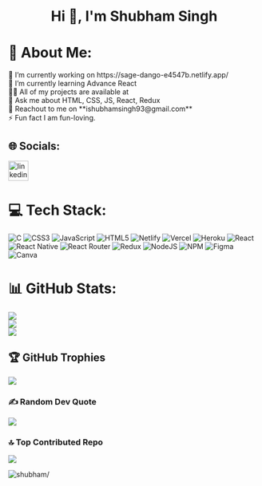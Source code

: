 <h1 align="center">Hi 👋, I'm Shubham Singh</h1>
<h1> 💫 About Me: </h1>
🔭 I’m currently working on https://sage-dango-e4547b.netlify.app/<br>
🌱 I’m currently learning Advance React<br>👨‍💻 All of my projects are available at <br>
💬 Ask me about HTML, CSS, JS, React, Redux <br>
💬 Reachout to me on **ishubhamsingh93@gmail.com**<br>
⚡ Fun fact I am fun-loving.


## 🌐 Socials:
<a href="https://www.linkedin.com/in/shubham-singh-86664094/"><img src='https://cdn.jsdelivr.net/npm/simple-icons@3.0.1/icons/linkedin.svg' alt='linkedin' height='40'></a>


# 💻 Tech Stack:
![C](https://img.shields.io/badge/c-%2300599C.svg?style=for-the-badge&logo=c&logoColor=white) ![CSS3](https://img.shields.io/badge/css3-%231572B6.svg?style=for-the-badge&logo=css3&logoColor=white) ![JavaScript](https://img.shields.io/badge/javascript-%23323330.svg?style=for-the-badge&logo=javascript&logoColor=%23F7DF1E) ![HTML5](https://img.shields.io/badge/html5-%23E34F26.svg?style=for-the-badge&logo=html5&logoColor=white) ![Netlify](https://img.shields.io/badge/netlify-%23000000.svg?style=for-the-badge&logo=netlify&logoColor=#00C7B7) ![Vercel](https://img.shields.io/badge/vercel-%23000000.svg?style=for-the-badge&logo=vercel&logoColor=white) ![Heroku](https://img.shields.io/badge/heroku-%23430098.svg?style=for-the-badge&logo=heroku&logoColor=white) ![React](https://img.shields.io/badge/react-%2320232a.svg?style=for-the-badge&logo=react&logoColor=%2361DAFB) ![React Native](https://img.shields.io/badge/react_native-%2320232a.svg?style=for-the-badge&logo=react&logoColor=%2361DAFB) ![React Router](https://img.shields.io/badge/React_Router-CA4245?style=for-the-badge&logo=react-router&logoColor=white) ![Redux](https://img.shields.io/badge/redux-%23593d88.svg?style=for-the-badge&logo=redux&logoColor=white) ![NodeJS](https://img.shields.io/badge/node.js-6DA55F?style=for-the-badge&logo=node.js&logoColor=white) ![NPM](https://img.shields.io/badge/NPM-%23000000.svg?style=for-the-badge&logo=npm&logoColor=white) 	![Figma](https://img.shields.io/badge/figma-%23F24E1E.svg?style=for-the-badge&logo=figma&logoColor=white) ![Canva](https://img.shields.io/badge/Canva-%2300C4CC.svg?style=for-the-badge&logo=Canva&logoColor=white)
# 📊 GitHub Stats:
![](https://github-readme-stats.vercel.app/api?username=shubhampar&theme=blue-green&hide_border=false&include_all_commits=false&count_private=false)<br/>
![](https://github-readme-streak-stats.herokuapp.com/?user=shubhampar&theme=blue-green&hide_border=false)<br/>
![](https://github-readme-stats.vercel.app/api/top-langs/?username=shubhampar&theme=blue-green&hide_border=false&include_all_commits=false&count_private=false&layout=compact)

## 🏆 GitHub Trophies
![](https://github-profile-trophy.vercel.app/?username=shubhampar&theme=tokyonight&no-frame=false&no-bg=true&margin-w=4)

### ✍️ Random Dev Quote
![](https://quotes-github-readme.vercel.app/api?type=horizontal&theme=radical)

### 🔝 Top Contributed Repo
![](https://github-contributor-stats.vercel.app/api?username=shubhampar&limit=5&theme=dark&combine_all_yearly_contributions=true)

<p align="left"> <img src=https://komarev.com/ghpvc/?username=Shubhampar alt=shubham/> </p>
